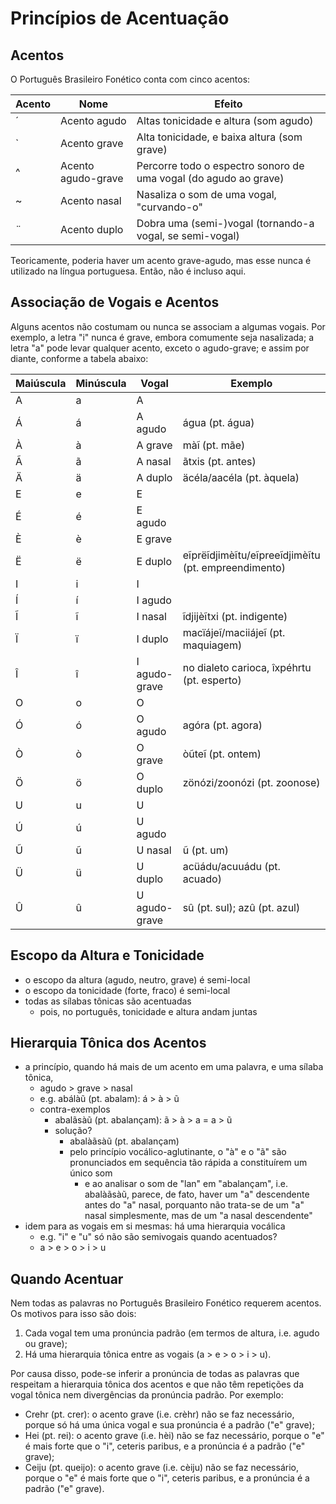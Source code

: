 # Princípios de Acentuação
## Acentos
O Português Brasileiro Fonético conta com cinco acentos:

|Acento|Nome|Efeito|
|------|----|-------|
|´|Acento agudo|Altas tonicidade e altura (som agudo)|
|`|Acento grave|Alta tonicidade, e baixa altura (som grave)|
|^|Acento agudo-grave|Percorre todo o espectro sonoro de uma vogal (do agudo ao grave)|
|~|Acento nasal|Nasaliza o som de uma vogal, "curvando-o"|
|¨|Acento duplo|Dobra uma (semi-)vogal (tornando-a vogal, se semi-vogal)|

Teoricamente, poderia haver um acento grave-agudo, mas esse nunca é utilizado na língua portuguesa. Então, não é incluso aqui.

## Associação de Vogais e Acentos
Alguns acentos não costumam ou nunca se associam a algumas vogais. Por exemplo, a letra "i" nunca é grave, embora comumente seja nasalizada; a letra "a" pode levar qualquer acento, exceto o agudo-grave; e assim por diante, conforme a tabela abaixo:

|Maiúscula|Minúscula|Vogal|Exemplo|
|---------|---------|-----|-------|
|A|a|A|||
|Á|á|A agudo|água (pt. água)||
|À|à|A grave|màĩ (pt. mãe)||
|Ã|ã|A nasal|ãtxis (pt. antes)||
|Ä|ä|A duplo|äcéla/aacéla (pt. àquela)||
|E|e|E|||
|É|é|E agudo|||
|È|è|E grave|||
|Ë|ë|E duplo|eĩprëĩdjimèĩtu/eĩpreeĩdjimèĩtu (pt. empreendimento)||
|I|i|I|||
|Í|í|I agudo|||
|Ĩ|ĩ|I nasal|ĩdjijèĩtxi (pt. indigente)||
|Ï|ï|I duplo|macïájeĩ/maciiájeĩ (pt. maquiagem)||
|Î|î|I agudo-grave|no dialeto carioca, îxpéhrtu (pt. esperto)|
|O|o|O|||
|Ó|ó|O agudo|agóra (pt. agora)||
|Ò|ò|O grave|òũteĩ (pt. ontem)||
|Ö|ö|O duplo|zönózi/zoonózi (pt. zoonose)||
|U|u|U|||
|Ú|ú|U agudo|||
|Ũ|ũ|U nasal|ũ (pt. um)||
|Ü|ü|U duplo|acüádu/acuuádu (pt. acuado)||
|Û|û|U agudo-grave|sû (pt. sul); azû (pt. azul)||


## Escopo da Altura e Tonicidade
- o escopo da altura (agudo, neutro, grave) é semi-local
- o escopo da tonicidade (forte, fraco) é semi-local
- todas as sílabas tônicas são acentuadas
    - pois, no português, tonicidade e altura andam juntas

## Hierarquia Tônica dos Acentos
- a princípio, quando há mais de um acento em uma palavra, e uma sílaba tônica,
    - agudo > grave > nasal
    - e.g. abálàũ (pt. abalam): á > à > ũ
    - contra-exemplos
        - abalãsàũ (pt. abalançam): ã > à > a = a > ũ
        - solução?
            - abalàãsàũ (pt. abalançam)
            - pelo princípio vocálico-aglutinante, o "à" e o "ã" são pronunciados em sequência tão rápida a constituírem um único som
                - e ao analisar o som de "lan" em "abalançam", i.e. abalàãsàũ, parece, de fato, haver um "a" descendente antes do "a" nasal, porquanto não trata-se de um "a" nasal simplesmente, mas de um "a nasal descendente" 
- idem para as vogais em si mesmas: há uma hierarquia vocálica
    - e.g. "i" e "u" só não são semivogais quando acentuados?
    - a > e > o > i > u

## Quando Acentuar
Nem todas as palavras no Português Brasileiro Fonético requerem acentos. Os motivos para isso são dois:
1. Cada vogal tem uma pronúncia padrão (em termos de altura, i.e. agudo ou grave);
2. Há uma hierarquia tônica entre as vogais (a > e > o > i > u).

Por causa disso, pode-se inferir a pronúncia de todas as palavras que respeitam a hierarquia tônica dos acentos e que não têm repetições da vogal tônica nem divergências da pronúncia padrão. Por exemplo:
- Crehr (pt. crer): o acento grave (i.e. crèhr) não se faz necessário, porque só há uma única vogal e sua pronúncia é a padrão ("e" grave);
- Hei (pt. rei): o acento grave (i.e. hèi) não se faz necessário, porque o "e" é mais forte que o "i", ceteris paribus, e a pronúncia é a padrão ("e" grave);
- Ceiju (pt. queijo): o acento grave (i.e. cèiju) não se faz necessário, porque o "e" é mais forte que o "i", ceteris paribus, e a pronúncia é a padrão ("e" grave).
